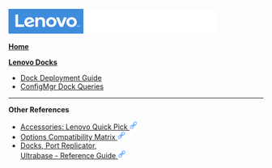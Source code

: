 ![Commercial Deployment Readiness Team](../img/cdrt.png)

[**Home**](/)

[**Lenovo Docks**](docks/docks_top.md)
- [Dock Deployment Guide](docks/docks_main.md)
- [ConfigMgr Dock Queries](docks/configmgr_dock_queries.md)

<hr/>

**Other References**
- [Accessories: Lenovo Quick Pick ![ ](../img/link.png)](http://www.lenovoquickpick.com/usa/accessorycategory/5/docking-stations)
- [Options Compatibility Matrix ![ ](../img/link.png)](https://download.lenovo.com/pccbbs/options_iso/ocm_sept_2021.xlsx)
- [Docks, Port Replicator, <br>Ultrabase - Reference Guide ![ ](../img/link.png)](https://pcsupport.lenovo.com/us/en/solutions/pd014572)